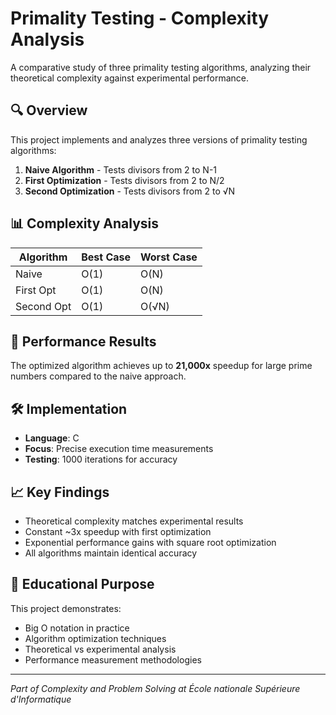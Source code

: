 # Primality Testing - Complexity Analysis

A comparative study of three primality testing algorithms, analyzing their theoretical complexity against experimental performance.

## 🔍 Overview

This project implements and analyzes three versions of primality testing algorithms:
1. **Naive Algorithm** - Tests divisors from 2 to N-1
2. **First Optimization** - Tests divisors from 2 to N/2  
3. **Second Optimization** - Tests divisors from 2 to √N

## 📊 Complexity Analysis

| Algorithm | Best Case | Worst Case |
|-----------|-----------|------------|
| Naive     | O(1)      | O(N)       |
| First Opt | O(1)      | O(N)       |
| Second Opt| O(1)      | O(√N)      |

## 🚀 Performance Results

The optimized algorithm achieves up to **21,000x** speedup for large prime numbers compared to the naive approach.

## 🛠️ Implementation

- **Language**: C
- **Focus**: Precise execution time measurements
- **Testing**: 1000 iterations for accuracy

## 📈 Key Findings

- Theoretical complexity matches experimental results
- Constant ~3x speedup with first optimization
- Exponential performance gains with square root optimization
- All algorithms maintain identical accuracy

## 🎯 Educational Purpose

This project demonstrates:
- Big O notation in practice
- Algorithm optimization techniques
- Theoretical vs experimental analysis
- Performance measurement methodologies

---

*Part of Complexity and Problem Solving at École nationale Supérieure d'Informatique*